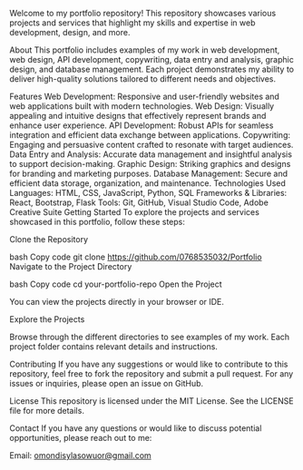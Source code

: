 Welcome to my portfolio repository! This repository showcases various projects and services that highlight my skills and expertise in web development, design, and more.

About
This portfolio includes examples of my work in web development, web design, API development, copywriting, data entry and analysis, graphic design, and database management. Each project demonstrates my ability to deliver high-quality solutions tailored to different needs and objectives.

Features
Web Development: Responsive and user-friendly websites and web applications built with modern technologies.
Web Design: Visually appealing and intuitive designs that effectively represent brands and enhance user experience.
API Development: Robust APIs for seamless integration and efficient data exchange between applications.
Copywriting: Engaging and persuasive content crafted to resonate with target audiences.
Data Entry and Analysis: Accurate data management and insightful analysis to support decision-making.
Graphic Design: Striking graphics and designs for branding and marketing purposes.
Database Management: Secure and efficient data storage, organization, and maintenance.
Technologies Used
Languages: HTML, CSS, JavaScript, Python, SQL
Frameworks & Libraries: React, Bootstrap, Flask
Tools: Git, GitHub, Visual Studio Code, Adobe Creative Suite
Getting Started
To explore the projects and services showcased in this portfolio, follow these steps:

Clone the Repository

bash
Copy code
git clone https://github.com/0768535032/Portfolio
Navigate to the Project Directory

bash
Copy code
cd your-portfolio-repo
Open the Project

You can view the projects directly in your browser or IDE.

Explore the Projects

Browse through the different directories to see examples of my work. Each project folder contains relevant details and instructions.

Contributing
If you have any suggestions or would like to contribute to this repository, feel free to fork the repository and submit a pull request. For any issues or inquiries, please open an issue on GitHub.

License
This repository is licensed under the MIT License. See the LICENSE file for more details.

Contact
If you have any questions or would like to discuss potential opportunities, please reach out to me:

Email: omondisylasowuor@gmail.com
